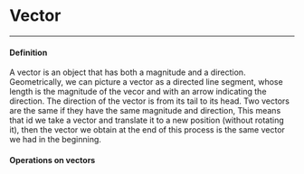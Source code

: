 # Vector
***
#### Definition
A vector is an object that has both a magnitude and a direction. Geometrically, we can picture a vector as a directed line segment, whose length is the magnitude of the vecor and with an arrow indicating the direction. The direction of the vector is from its tail to its head.
Two vectors are the same if they have the same magnitude and direction, This means that id we take a vector and translate it to a new position (without rotating it), then the vector we obtain at the end of this process is the same vector we had in the beginning.

#### Operations on vectors